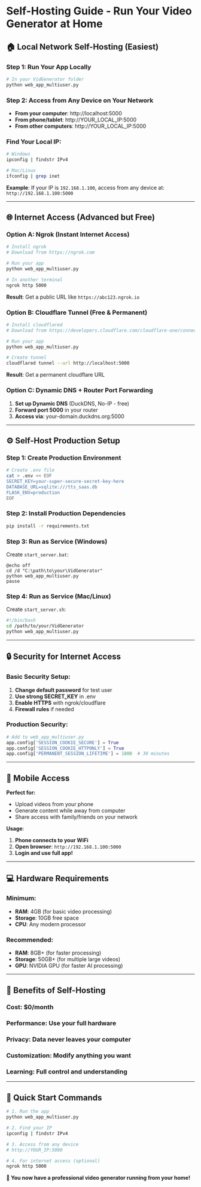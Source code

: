 # Self-Hosting Guide - Run Your Video Generator at Home

## 🏠 Local Network Self-Hosting (Easiest)

### Step 1: Run Your App Locally
```bash
# In your VidGenerator folder
python web_app_multiuser.py
```

### Step 2: Access from Any Device on Your Network
- **From your computer**: http://localhost:5000
- **From phone/tablet**: http://YOUR_LOCAL_IP:5000
- **From other computers**: http://YOUR_LOCAL_IP:5000

### Find Your Local IP:
```bash
# Windows
ipconfig | findstr IPv4

# Mac/Linux  
ifconfig | grep inet
```

**Example**: If your IP is `192.168.1.100`, access from any device at:
`http://192.168.1.100:5000`

---

## 🌐 Internet Access (Advanced but Free)

### Option A: Ngrok (Instant Internet Access)
```bash
# Install ngrok
# Download from https://ngrok.com

# Run your app
python web_app_multiuser.py

# In another terminal
ngrok http 5000
```
**Result**: Get a public URL like `https://abc123.ngrok.io`

### Option B: Cloudflare Tunnel (Free & Permanent)
```bash
# Install cloudflared
# Download from https://developers.cloudflare.com/cloudflare-one/connections/connect-apps/install-and-setup/

# Run your app
python web_app_multiuser.py

# Create tunnel
cloudflared tunnel --url http://localhost:5000
```
**Result**: Get a permanent cloudflare URL

### Option C: Dynamic DNS + Router Port Forwarding
1. **Set up Dynamic DNS** (DuckDNS, No-IP - free)
2. **Forward port 5000** in your router
3. **Access via**: your-domain.duckdns.org:5000

---

## ⚙️ Self-Host Production Setup

### Step 1: Create Production Environment
```bash
# Create .env file
cat > .env << EOF
SECRET_KEY=your-super-secure-secret-key-here
DATABASE_URL=sqlite:///tts_saas.db
FLASK_ENV=production
EOF
```

### Step 2: Install Production Dependencies
```bash
pip install -r requirements.txt
```

### Step 3: Run as Service (Windows)
Create `start_server.bat`:
```batch
@echo off
cd /d "C:\path\to\your\VidGenerator"
python web_app_multiuser.py
pause
```

### Step 4: Run as Service (Mac/Linux)
Create `start_server.sh`:
```bash
#!/bin/bash
cd /path/to/your/VidGenerator
python web_app_multiuser.py
```

---

## 🔒 Security for Internet Access

### Basic Security Setup:
1. **Change default password** for test user
2. **Use strong SECRET_KEY** in .env
3. **Enable HTTPS** with ngrok/cloudflare
4. **Firewall rules** if needed

### Production Security:
```python
# Add to web_app_multiuser.py
app.config['SESSION_COOKIE_SECURE'] = True
app.config['SESSION_COOKIE_HTTPONLY'] = True
app.config['PERMANENT_SESSION_LIFETIME'] = 1800  # 30 minutes
```

---

## 📱 Mobile Access

**Perfect for:**
- Upload videos from your phone
- Generate content while away from computer
- Share access with family/friends on your network

**Usage**:
1. **Phone connects to your WiFi**
2. **Open browser**: `http://192.168.1.100:5000`
3. **Login and use full app!**

---

## 💻 Hardware Requirements

### Minimum:
- **RAM**: 4GB (for basic video processing)
- **Storage**: 10GB free space
- **CPU**: Any modern processor

### Recommended:
- **RAM**: 8GB+ (for faster processing)
- **Storage**: 50GB+ (for multiple large videos)
- **GPU**: NVIDIA GPU (for faster AI processing)

---

## 🎯 Benefits of Self-Hosting

### **Cost**: $0/month
### **Performance**: Use your full hardware
### **Privacy**: Data never leaves your computer
### **Customization**: Modify anything you want
### **Learning**: Full control and understanding

---

## 🚀 Quick Start Commands

```bash
# 1. Run the app
python web_app_multiuser.py

# 2. Find your IP
ipconfig | findstr IPv4

# 3. Access from any device
# http://YOUR_IP:5000

# 4. For internet access (optional)
ngrok http 5000
```

**🎉 You now have a professional video generator running from your home!**

